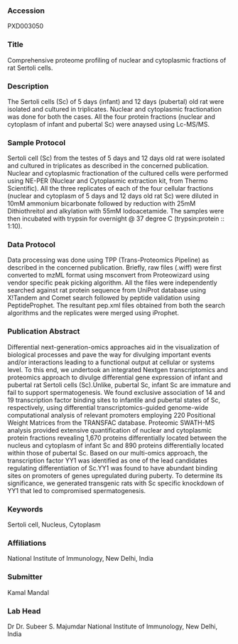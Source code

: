 ### Accession
PXD003050

### Title
Comprehensive proteome profiling of nuclear and cytoplasmic fractions of rat Sertoli cells.

### Description
The Sertoli cells (Sc) of 5 days (infant) and 12 days (pubertal) old rat were isolated and cultured in triplicates. Nuclear and cytoplasmic fractionation was done for both the cases. All the four protein fractions (nuclear and cytoplasm of infant and pubertal Sc) were anaysed using Lc-MS/MS.

### Sample Protocol
Sertoli cell (Sc) from the testes of 5 days and 12 days old rat were isolated and cultured in triplicates as described in the concerned publication. Nuclear and cytoplasmic fractionation of the cultured cells were performed using NE-PER (Nuclear and Cytoplasmic extraction kit, from Thermo Scientific). All the three replicates of each of the four cellular fractions (nuclear and cytoplasm of 5 days and 12 days old rat Sc) were diluted in 10mM ammonium bicarbonate followed by reduction with 25mM Dithiothreitol and alkylation with 55mM Iodoacetamide. The samples were then incubated with trypsin for overnight @ 37 degree C (trypsin:protein :: 1:10).

### Data Protocol
Data processing was done using TPP (Trans-Proteomics Pipeline) as described in the concerned publication. Briefly, raw files (.wiff) were first converted to mzML format using msconvert from Proteowizard using vendor specific peak picking algorithm. All the files were independently searched against rat protein sequence from UniProt database using  X!Tandem and Comet search followed by peptide validation using PeptideProphet. The resultant pep.xml files obtained from both the search algorithms and the replicates were merged using iProphet.

### Publication Abstract
Differential next-generation-omics approaches aid in the visualization of biological processes and pave the way for divulging important events and/or interactions leading to a functional output at cellular or systems level. To this end, we undertook an integrated Nextgen transcriptomics and proteomics approach to divulge differential gene expression of infant and pubertal rat Sertoli cells (Sc).Unlike, pubertal Sc, infant Sc are immature and fail to support spermatogenesis. We found exclusive association of 14 and 19 transcription factor binding sites to infantile and pubertal states of Sc, respectively, using differential transcriptomics-guided genome-wide computational analysis of relevant promoters employing 220 Positional Weight Matrices from the TRANSFAC database. Proteomic SWATH-MS analysis provided extensive quantification of nuclear and cytoplasmic protein fractions revealing 1,670 proteins differentially located between the nucleus and cytoplasm of infant Sc and 890 proteins differentially located within those of pubertal Sc. Based on our multi-omics approach, the transcription factor YY1 was identified as one of the lead candidates regulating differentiation of Sc.YY1 was found to have abundant binding sites on promoters of genes upregulated during puberty. To determine its significance, we generated transgenic rats with Sc specific knockdown of YY1 that led to compromised spermatogenesis.

### Keywords
Sertoli cell, Nucleus, Cytoplasm

### Affiliations
National Institute of Immunology, New Delhi, India

### Submitter
Kamal Mandal

### Lab Head
Dr Dr. Subeer S. Majumdar
National Institute of Immunology, New Delhi, India


